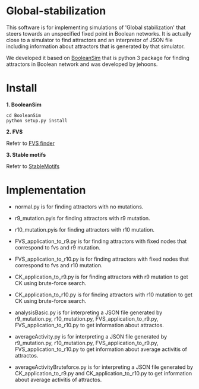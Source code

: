 # Global-stabilization
This software is for implementing simulations of 'Global stabilization' that steers towards an unspecified fixed point in Boolean networks. It is actually close to a simulator to find attractors and an interpretor of JSON file including information about attractors that is generated by that simulator.

We developed it based on [BooleanSim](https://github.com/jehoons/BooleanSim) that is python 3 package for finding attractors in Boolean network and was developed by jehoons.

# Install
**1. BooleanSim**

```
cd BooleanSim 
python setup.py install
```

**2. FVS**

   Refetr to [FVS finder](https://github.com/needleworm/fvs)

**3. Stable motifs**

   Refetr to [StableMotifs](https://github.com/jgtz/StableMotifs)

# Implementation

* normal.py is for finding attractors with no mutations.

* r9_mutation.pyis for finding attractors with r9 mutation.

* r10_mutation.pyis for finding attractors with r10 mutation.

* FVS_application_to_r9.py is for finding attractors with fixed nodes that correspond to fvs and r9 mutation.

* FVS_application_to_r10.py is for finding attractors with fixed nodes that correspond to fvs and r10 mutation.

* CK_application_to_r9.py is for finding attractors with r9 mutation to get CK using brute-force search.

* CK_application_to_r10.py is for finding attractors with r10 mutation to get CK using brute-force search.

* analysisBasic.py is for interpreting a JSON file generated by r9_mutation.py, r10_mutation.py, FVS_application_to_r9.py, FVS_application_to_r10.py to get information about attractos.

* averageActivity.py is for interpreting a JSON file generated by r9_mutation.py, r10_mutation.py, FVS_application_to_r9.py,  FVS_application_to_r10.py to get information about average activitis of attractos.

* averageActivityBruteforce.py is for interpreting a JSON file generated by CK_application_to_r9.py and CK_application_to_r10.py to get information about average activitis of attractos.

